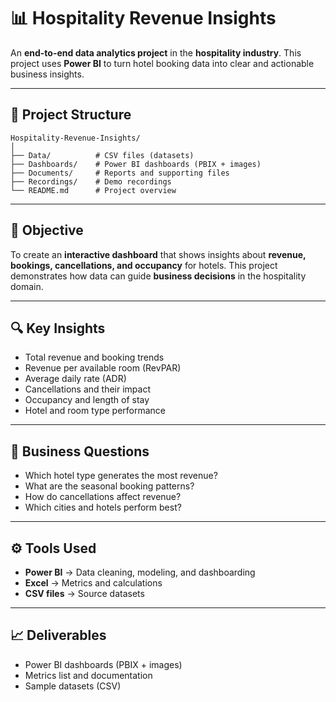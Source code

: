 # 📊 Hospitality Revenue Insights

An **end-to-end data analytics project** in the **hospitality industry**. This project uses **Power BI** to turn hotel booking data into clear and actionable business insights.

---

## 📂 Project Structure

```
Hospitality-Revenue-Insights/
│
├── Data/          # CSV files (datasets)
├── Dashboards/    # Power BI dashboards (PBIX + images)
├── Documents/     # Reports and supporting files
├── Recordings/    # Demo recordings
└── README.md      # Project overview
```

---

## 🎯 Objective

To create an **interactive dashboard** that shows insights about **revenue, bookings, cancellations, and occupancy** for hotels. This project demonstrates how data can guide **business decisions** in the hospitality domain.

---

## 🔍 Key Insights

* Total revenue and booking trends
* Revenue per available room (RevPAR)
* Average daily rate (ADR)
* Cancellations and their impact
* Occupancy and length of stay
* Hotel and room type performance

---

## 🏨 Business Questions

* Which hotel type generates the most revenue?
* What are the seasonal booking patterns?
* How do cancellations affect revenue?
* Which cities and hotels perform best?

---

## ⚙️ Tools Used

* **Power BI** → Data cleaning, modeling, and dashboarding
* **Excel** → Metrics and calculations
* **CSV files** → Source datasets

---

## 📈 Deliverables

* Power BI dashboards (PBIX + images)
* Metrics list and documentation
* Sample datasets (CSV)

